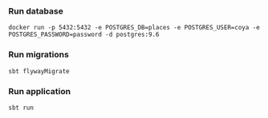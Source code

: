 ### Run database

```shell script
docker run -p 5432:5432 -e POSTGRES_DB=places -e POSTGRES_USER=coya -e POSTGRES_PASSWORD=password -d postgres:9.6
```

### Run migrations
```sbt flywayMigrate```

### Run application
```sbt run```
